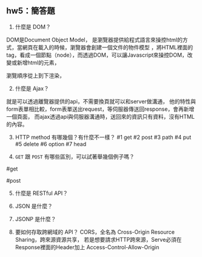 ## hw5：簡答題

1. 什麼是 DOM？

DOM是Document Object Model，
是瀏覽器提供給程式語言來操控html的方式，當網頁在載入的時候，瀏覽器會創建一個文件的物件模型
，將HTML裡面的tag，看成一個節點（node），而透過DOM，可以讓Javascript來操控DOM，改變或新增html的元素，

瀏覽順序從上到下渲染，


2. 什麼是 Ajax？

就是可以透過離覽器提供的api，不需要換頁就可以和server做溝通，
他的特性與form表單相比較，form表單送出request，等伺服器傳送回response，會再新增一個頁面，
而ajax透過api與伺服器溝通時，送回來的資訊只有資料，沒有HTML的內容。


3. HTTP method 有哪幾個？有什麼不一樣？
 #1 get
 #2 post
 #3 path
 #4 put
 #5 delete
 #6 option
 #7 head



4. `GET` 跟 `POST` 有哪些區別，可以試著舉幾個例子嗎？


 #get


 #post


5. 什麼是 RESTful API？
6. JSON 是什麼？
7. JSONP 是什麼？


8. 要如何存取跨網域的 API？
CORS，全名為 Cross-Origin Resource Sharing，跨來源資源共享，
若是想要請求HTTP跨來源，Serve必須在Response裡面的Header加上
	Access-Control-Allow-Origin
	